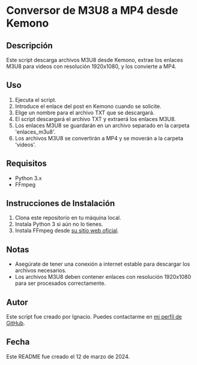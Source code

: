 # Conversor de M3U8 a MP4 desde Kemono

## Descripción
Este script descarga archivos M3U8 desde Kemono, extrae los enlaces M3U8 para videos con resolución 1920x1080, y los convierte a MP4.

## Uso
1. Ejecuta el script.
2. Introduce el enlace del post en Kemono cuando se solicite.
3. Elige un nombre para el archivo TXT que se descargará.
4. El script descargará el archivo TXT y extraerá los enlaces M3U8.
5. Los enlaces M3U8 se guardarán en un archivo separado en la carpeta 'enlaces_m3u8'.
6. Los archivos M3U8 se convertirán a MP4 y se moverán a la carpeta 'videos'.

## Requisitos
- Python 3.x
- FFmpeg

## Instrucciones de Instalación
1. Clona este repositorio en tu máquina local.
2. Instala Python 3 si aún no lo tienes.
3. Instala FFmpeg desde [su sitio web oficial](https://ffmpeg.org/download.html).

## Notas
- Asegúrate de tener una conexión a internet estable para descargar los archivos necesarios.
- Los archivos M3U8 deben contener enlaces con resolución 1920x1080 para ser procesados correctamente.

## Autor
Este script fue creado por Ignacio. Puedes contactarme en [mi perfil de GitHub](https://github.com/Ignaadex).

## Fecha
Este README fue creado el 12 de marzo de 2024.
